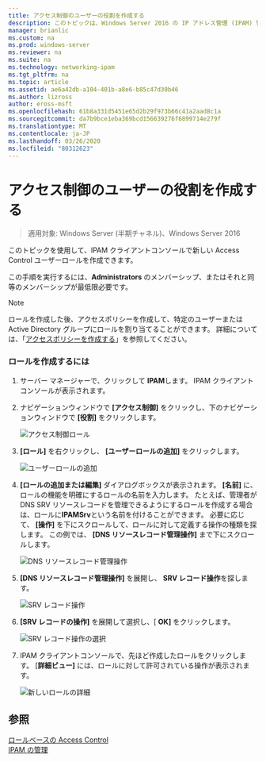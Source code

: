 ```yaml
---
title: アクセス制御のユーザーの役割を作成する
description: このトピックは、Windows Server 2016 の IP アドレス管理 (IPAM) 管理ガイドに含まれています。
manager: brianlic
ms.custom: na
ms.prod: windows-server
ms.reviewer: na
ms.suite: na
ms.technology: networking-ipam
ms.tgt_pltfrm: na
ms.topic: article
ms.assetid: ae6a42db-a104-401b-a8e6-b85c47d30b46
ms.author: lizross
author: eross-msft
ms.openlocfilehash: 61b8a331d5451e65d2b29f973b66c41a2aad8c1a
ms.sourcegitcommit: da7b9bce1eba369bcd156639276f6899714e279f
ms.translationtype: MT
ms.contentlocale: ja-JP
ms.lasthandoff: 03/26/2020
ms.locfileid: "80312623"
---
```

# <a name="create-a-user-role-for-access-control"></a>アクセス制御のユーザーの役割を作成する

>適用対象: Windows Server (半期チャネル)、Windows Server 2016

このトピックを使用して、IPAM クライアントコンソールで新しい Access Control ユーザーロールを作成できます。  
  
この手順を実行するには、**Administrators** のメンバーシップ、またはそれと同等のメンバーシップが最低限必要です。  
  
> [!NOTE]  
> ロールを作成した後、アクセスポリシーを作成して、特定のユーザーまたは Active Directory グループにロールを割り当てることができます。 詳細については、「[アクセスポリシーを作成する](../../technologies/ipam/Create-an-Access-Policy.md)」を参照してください。  
  
### <a name="to-create-a-role"></a>ロールを作成するには  
  
1.  サーバー マネージャーで、クリックして  **IPAM**します。 IPAM クライアントコンソールが表示されます。  
  
2.  ナビゲーションウィンドウで **[アクセス制御]** をクリックし、下のナビゲーションウィンドウで **[役割]** をクリックします。  
  
    ![アクセス制御ロール](../../media/Create-a-User-Role-for-Access-Control/ipam_CreateUserRole_01.jpg)  
  
3.  **[ロール]** を右クリックし、 **[ユーザーロールの追加]** をクリックします。  
  
    ![ユーザーロールの追加](../../media/Create-a-User-Role-for-Access-Control/ipam_CreateUserRole_02.jpg)  
  
4.  **[ロールの追加または編集]** ダイアログボックスが表示されます。 **[名前]** に、ロールの機能を明確にするロールの名前を入力します。 たとえば、管理者が DNS SRV リソースレコードを管理できるようにするロールを作成する場合は、ロールに**IPAMSrv**という名前を付けることができます。 必要に応じて、 **[操作]** を下にスクロールして、ロールに対して定義する操作の種類を探します。 この例では、 **[DNS リソースレコード管理操作]** まで下にスクロールします。  
  
    ![DNS リソースレコード管理操作](../../media/Create-a-User-Role-for-Access-Control/ipam_CreateUserRole_03.jpg)  
  
5.  **[DNS リソースレコード管理操作]** を展開し、 **SRV レコード操作**を探します。  
  
    ![SRV レコード操作](../../media/Create-a-User-Role-for-Access-Control/ipam_CreateUserRole_04.jpg)  
  
6.  **[SRV レコードの操作]** を展開して選択し、[ **OK]** をクリックします。  
  
    ![SRV レコード操作の選択](../../media/Create-a-User-Role-for-Access-Control/ipam_CreateUserRole_05.jpg)  
  
7.  IPAM クライアントコンソールで、先ほど作成したロールをクリックします。 [**詳細ビュー]** には、ロールに対して許可されている操作が表示されます。  
  
    ![新しいロールの詳細](../../media/Create-a-User-Role-for-Access-Control/ipam_CreateUserRole_06.jpg)  
  
## <a name="see-also"></a>参照  
[ロールベースの Access Control](Role-based-Access-Control.md)  
[IPAM の管理](Manage-IPAM.md)  
  


